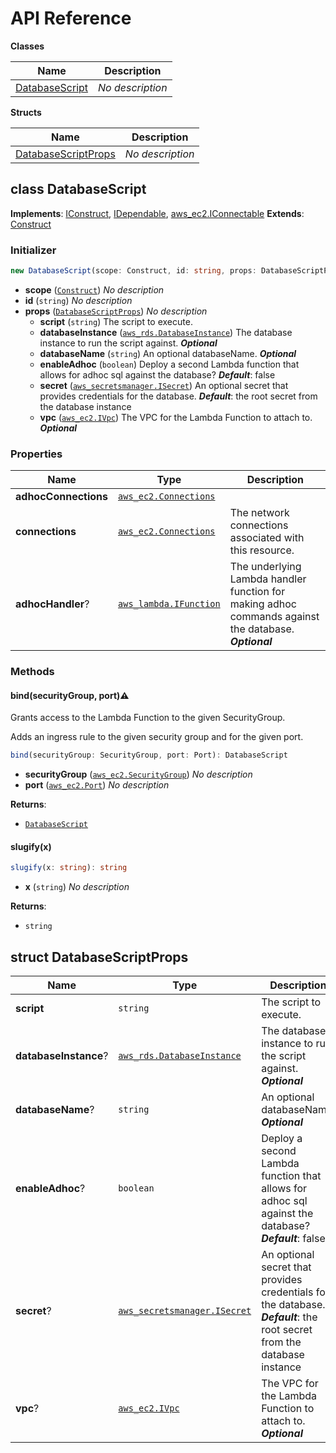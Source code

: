 # API Reference

**Classes**

Name|Description
----|-----------
[DatabaseScript](#matthewbonig-rds-tools-databasescript)|*No description*


**Structs**

Name|Description
----|-----------
[DatabaseScriptProps](#matthewbonig-rds-tools-databasescriptprops)|*No description*



## class DatabaseScript  <a id="matthewbonig-rds-tools-databasescript"></a>



__Implements__: [IConstruct](#constructs-iconstruct), [IDependable](#constructs-idependable), [aws_ec2.IConnectable](#aws-cdk-lib-aws-ec2-iconnectable)
__Extends__: [Construct](#constructs-construct)

### Initializer




```ts
new DatabaseScript(scope: Construct, id: string, props: DatabaseScriptProps)
```

* **scope** (<code>[Construct](#constructs-construct)</code>)  *No description*
* **id** (<code>string</code>)  *No description*
* **props** (<code>[DatabaseScriptProps](#matthewbonig-rds-tools-databasescriptprops)</code>)  *No description*
  * **script** (<code>string</code>)  The script to execute. 
  * **databaseInstance** (<code>[aws_rds.DatabaseInstance](#aws-cdk-lib-aws-rds-databaseinstance)</code>)  The database instance to run the script against. __*Optional*__
  * **databaseName** (<code>string</code>)  An optional databaseName. __*Optional*__
  * **enableAdhoc** (<code>boolean</code>)  Deploy a second Lambda function that allows for adhoc sql against the database? __*Default*__: false
  * **secret** (<code>[aws_secretsmanager.ISecret](#aws-cdk-lib-aws-secretsmanager-isecret)</code>)  An optional secret that provides credentials for the database. __*Default*__: the root secret from the database instance
  * **vpc** (<code>[aws_ec2.IVpc](#aws-cdk-lib-aws-ec2-ivpc)</code>)  The VPC for the Lambda Function to attach to. __*Optional*__



### Properties


Name | Type | Description 
-----|------|-------------
**adhocConnections** | <code>[aws_ec2.Connections](#aws-cdk-lib-aws-ec2-connections)</code> | <span></span>
**connections** | <code>[aws_ec2.Connections](#aws-cdk-lib-aws-ec2-connections)</code> | The network connections associated with this resource.
**adhocHandler**? | <code>[aws_lambda.IFunction](#aws-cdk-lib-aws-lambda-ifunction)</code> | The underlying Lambda handler function for making adhoc commands against the database.<br/>__*Optional*__

### Methods


#### bind(securityGroup, port)⚠️ <a id="matthewbonig-rds-tools-databasescript-bind"></a>

Grants access to the Lambda Function to the given SecurityGroup.

Adds an ingress rule to the given security group and for the given port.

```ts
bind(securityGroup: SecurityGroup, port: Port): DatabaseScript
```

* **securityGroup** (<code>[aws_ec2.SecurityGroup](#aws-cdk-lib-aws-ec2-securitygroup)</code>)  *No description*
* **port** (<code>[aws_ec2.Port](#aws-cdk-lib-aws-ec2-port)</code>)  *No description*

__Returns__:
* <code>[DatabaseScript](#matthewbonig-rds-tools-databasescript)</code>

#### slugify(x) <a id="matthewbonig-rds-tools-databasescript-slugify"></a>



```ts
slugify(x: string): string
```

* **x** (<code>string</code>)  *No description*

__Returns__:
* <code>string</code>



## struct DatabaseScriptProps  <a id="matthewbonig-rds-tools-databasescriptprops"></a>






Name | Type | Description 
-----|------|-------------
**script** | <code>string</code> | The script to execute.
**databaseInstance**? | <code>[aws_rds.DatabaseInstance](#aws-cdk-lib-aws-rds-databaseinstance)</code> | The database instance to run the script against.<br/>__*Optional*__
**databaseName**? | <code>string</code> | An optional databaseName.<br/>__*Optional*__
**enableAdhoc**? | <code>boolean</code> | Deploy a second Lambda function that allows for adhoc sql against the database?<br/>__*Default*__: false
**secret**? | <code>[aws_secretsmanager.ISecret](#aws-cdk-lib-aws-secretsmanager-isecret)</code> | An optional secret that provides credentials for the database.<br/>__*Default*__: the root secret from the database instance
**vpc**? | <code>[aws_ec2.IVpc](#aws-cdk-lib-aws-ec2-ivpc)</code> | The VPC for the Lambda Function to attach to.<br/>__*Optional*__




